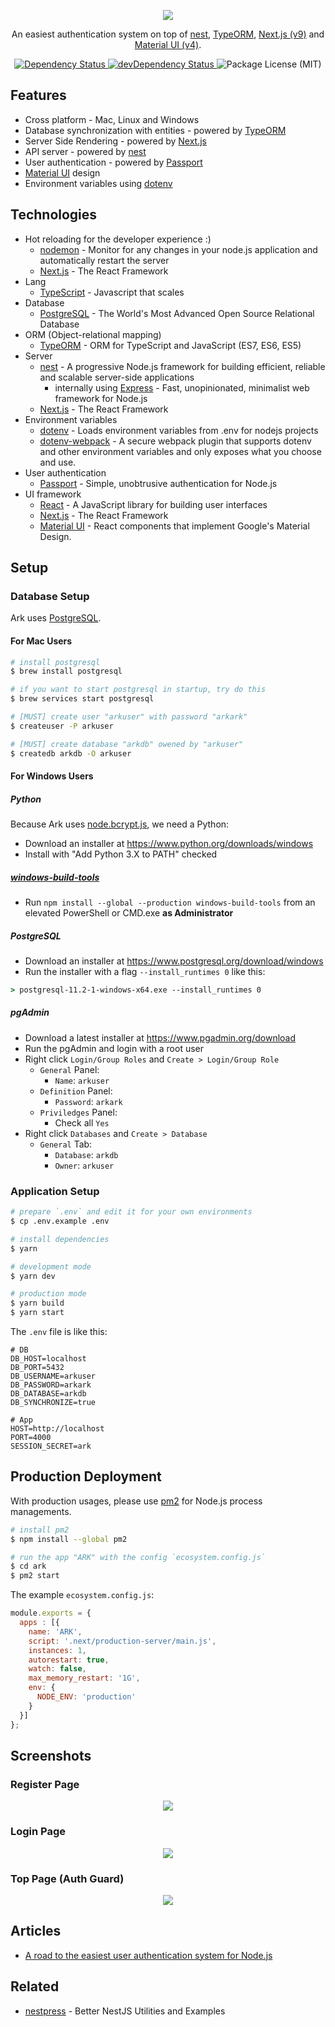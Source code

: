 <p align="center"><img src="https://i.imgur.com/hTXWo3k.png"></p>

<p align="center">An easiest authentication system on top of <a href="https://nestjs.com">nest</a>, <a href="http://typeorm.io">TypeORM</a>, <a href="https://nextjs.org">Next.js (v9)</a> and <a href="https://material-ui.com">Material UI (v4)</a>.</p>

<div align="center">
  <a href="https://david-dm.org/saltyshiomix/ark">
    <img src="https://david-dm.org/saltyshiomix/ark.svg" alt="Dependency Status" />
  </a>
  <a href="https://david-dm.org/saltyshiomix/ark?type=dev"> 
    <img src="https://david-dm.org/saltyshiomix/ark/dev-status.svg" alt="devDependency Status" />
  </a>
  <img src="https://img.shields.io/github/license/saltyshiomix/ark.svg" alt="Package License (MIT)">
</div>

## Features

- Cross platform - Mac, Linux and Windows
- Database synchronization with entities - powered by [TypeORM](http://typeorm.io)
- Server Side Rendering - powered by [Next.js](https://nextjs.org)
- API server - powered by [nest](https://nestjs.com)
- User authentication - powered by [Passport](http://www.passportjs.org)
- [Material UI](https://material-ui.com) design
- Environment variables using [dotenv](https://github.com/motdotla/dotenv)

## Technologies

- Hot reloading for the developer experience :)
    - [nodemon](https://nodemon.io) - Monitor for any changes in your node.js application and automatically restart the server
    - [Next.js](https://nextjs.org) - The React Framework
- Lang
    - [TypeScript](https://www.typescriptlang.org) - Javascript that scales
- Database
    - [PostgreSQL](https://www.postgresql.org) - The World's Most Advanced Open Source Relational Database
- ORM (Object-relational mapping)
    - [TypeORM](http://typeorm.io) - ORM for TypeScript and JavaScript (ES7, ES6, ES5)
- Server
    - [nest](https://nestjs.com) - A progressive Node.js framework for building efficient, reliable and scalable server-side applications
        - internally using [Express](https://expressjs.com) - Fast, unopinionated, minimalist web framework for Node.js
    - [Next.js](https://nextjs.org) - The React Framework
- Environment variables
    - [dotenv](https://github.com/motdotla/dotenv) - Loads environment variables from .env for nodejs projects
    - [dotenv-webpack](https://github.com/mrsteele/dotenv-webpack) - A secure webpack plugin that supports dotenv and other environment variables and only exposes what you choose and use.
- User authentication
    - [Passport](http://www.passportjs.org) - Simple, unobtrusive authentication for Node.js
- UI framework
    - [React](https://reactjs.org) - A JavaScript library for building user interfaces
    - [Next.js](https://nextjs.org) - The React Framework
    - [Material UI](https://material-ui.com) - React components that implement Google's Material Design.

## Setup

### Database Setup

Ark uses [PostgreSQL](https://www.postgresql.org).

#### For Mac Users

```bash
# install postgresql
$ brew install postgresql

# if you want to start postgresql in startup, try do this
$ brew services start postgresql

# [MUST] create user "arkuser" with password "arkark"
$ createuser -P arkuser

# [MUST] create database "arkdb" owened by "arkuser"
$ createdb arkdb -O arkuser
```

#### For Windows Users

##### Python

Because Ark uses [node.bcrypt.js](https://github.com/kelektiv/node.bcrypt.js), we need a Python:

- Download an installer at <https://www.python.org/downloads/windows>
- Install with "Add Python 3.X to PATH" checked

##### [windows-build-tools](https://github.com/felixrieseberg/windows-build-tools)

- Run `npm install --global --production windows-build-tools` from an elevated PowerShell or CMD.exe **as Administrator**

##### PostgreSQL

- Download an installer at <https://www.postgresql.org/download/windows>
- Run the installer with a flag `--install_runtimes 0` like this:

```cmd
> postgresql-11.2-1-windows-x64.exe --install_runtimes 0
```

##### pgAdmin

- Download a latest installer at <https://www.pgadmin.org/download>
- Run the pgAdmin and login with a root user
- Right click `Login/Group Roles` and `Create > Login/Group Role`
    - `General` Panel:
        - `Name`: `arkuser`
    - `Definition` Panel:
        - `Password`: `arkark`
    - `Priviledges` Panel:
        - Check all `Yes`
- Right click `Databases` and `Create > Database`
    - `General` Tab:
        - `Database`: `arkdb`
        - `Owner`: `arkuser`

### Application Setup

```bash
# prepare `.env` and edit it for your own environments
$ cp .env.example .env

# install dependencies
$ yarn

# development mode
$ yarn dev

# production mode
$ yarn build
$ yarn start
```

The `.env` file is like this:

```
# DB
DB_HOST=localhost
DB_PORT=5432
DB_USERNAME=arkuser
DB_PASSWORD=arkark
DB_DATABASE=arkdb
DB_SYNCHRONIZE=true

# App
HOST=http://localhost
PORT=4000
SESSION_SECRET=ark
```

## Production Deployment

With production usages, please use [pm2](https://github.com/Unitech/pm2) for Node.js process managements.

```bash
# install pm2
$ npm install --global pm2

# run the app "ARK" with the config `ecosystem.config.js`
$ cd ark
$ pm2 start
```

The example `ecosystem.config.js`:

```js
module.exports = {
  apps : [{
    name: 'ARK',
    script: '.next/production-server/main.js',
    instances: 1,
    autorestart: true,
    watch: false,
    max_memory_restart: '1G',
    env: {
      NODE_ENV: 'production'
    }
  }]
};
```

## Screenshots

### Register Page

<p align="center"><img src="https://i.imgur.com/hTXWo3k.png"></p>

### Login Page

<p align="center"><img src="https://i.imgur.com/hxoJvmJ.png"></p>

### Top Page (Auth Guard)

<p align="center"><img src="https://i.imgur.com/ym0XlJR.png"></p>

## Articles

- [A road to the easiest user authentication system for Node.js](https://dev.to/saltyshiomix/a-road-to-the-easiest-user-authentication-system-for-nodejs-138f)

## Related

- [nestpress](https://github.com/saltyshiomix/nestpress) - Better NestJS Utilities and Examples
